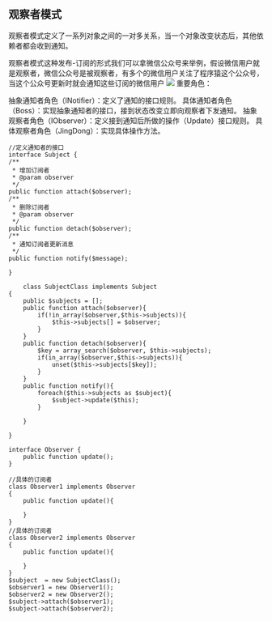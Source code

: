 ## 观察者模式

观察者模式定义了一系列对象之间的一对多关系，当一个对象改变状态后，其他依赖者都会收到通知。

观察者模式这种发布-订阅的形式我们可以拿微信公众号来举例，假设微信用户就是观察者，微信公众号是被观察者，有多个的微信用户关注了程序猿这个公众号，当这个公众号更新时就会通知这些订阅的微信用户
![](http://img.blog.csdn.net/20160301173208772)
重要角色：

抽象通知者角色（INotifier）：定义了通知的接口规则。
具体通知者角色（Boss）：实现抽象通知者的接口，接到状态改变立即向观察者下发通知。
抽象观察者角色（IObserver）：定义接到通知后所做的操作（Update）接口规则。
具体观察者角色（JingDong）：实现具体操作方法。

	//定义通知者的接口
	interface Subject {
    /**
     * 增加订阅者
     * @param observer
     */
    public function attach($observer);
    /**
     * 删除订阅者
     * @param observer
     */
    public function detach($observer);
    /**
     * 通知订阅者更新消息
     */
    public function notify($message);

	}

		class SubjectClass implements Subject
	{
		public $subjects = [];
		public function attach($observer){
			if(!in_array($observer,$this->subjects)){
				$this->subjects[] = $observer;
			}
		}
		public function detach($observer){
			$key = array_search($observer, $this->subjects);
			if(in_array($observer,$this->subjects)){
				unset($this->subjects[$key]);
			}
		}
		public function notify(){
			foreach($this->subjects as $subject){
				$subject->update($this);
			}
	
		}
	
	}
	
	interface Observer {
		public function update();
	}
	
	//具体的订阅者
	class Observer1 implements Observer
	{
		public function update(){
	
		}
	}
	//具体的订阅者
	class Observer2 implements Observer
	{
		public function update(){
			
		}
	}
	$subject  = new SubjectClass();
	$observer1 = new Observer1();
	$observer2 = new Observer2();
	$subject->attach($observer1);
	$subject->attach($observer2);